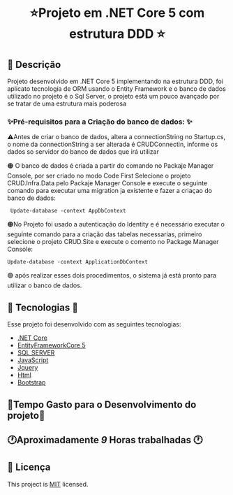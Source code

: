 
<h1 align="center">
<br>
 ⭐Projeto em .NET Core 5 com estrutura DDD ⭐</h1>

## :page_facing_up: Descrição

Projeto desenvolvido em .NET Core 5 implementando na estrutura DDD, foi aplicato tecnologia de ORM usando o Entity Framework e o banco de dados utilizado no projeto é o Sql Server, o projeto está um pouco avançado por se tratar de uma estrutura mais poderosa 

### ✨Pré-requisitos para a Criação do banco de dados: ✨

⚠️Antes de criar o banco de dados, altera a connectionString no Startup.cs, o nome da connectionString a ser alterada é CRUDConnectin, informe os dados so servidor do banco de dados que irá utilizar

🟠 O banco de dados é criada a partir do comando no Packaje Manager Console, por ser criado no modo Code First
Selecione o projeto CRUD.Infra.Data pelo Packaje Manager Console e execute o seguinte comando para executar uma migration ja existente e fazer a criaçao do banco de dados:
```
 Update-database -context AppDbContext
```

🟠No Projeto foi usado a autenticação do Identity e é necessário executar o seguinte comando para a criação das tabelas necessarias, primeiro selecione o projeto CRUD.Site e execute o comento no Package Manager Console:
```
Update-database -context ApplicationDbContext
```
🟢 após realizar esses dois procedimentos, o sistema já está pronto para utilizar o banco de dados.


## 🧪 Tecnologias 🧪

Esse projeto foi desenvolvido com as seguintes tecnologias:

- [.NET Core](https://dotnet.microsoft.com/download/dotnet/5.0)
- [EntityFrameworkCore 5](https://dotnet.microsoft.com/download/dotnet/5.0)
- [SQL SERVER](https://download.microsoft.com/download/C/0/F/C0F2CE8F-FBD1-4CDE-940E-C330B38C8B32/SQLEXPR_x86_PTB.exe)
- [JavaScript](https://www.javascript.com/)
- [Jquery](https://ajax.googleapis.com/ajax/libs/jquery/3.5.1/jquery.min.js)
- [Html]()
- [Bootstrap](https://getbootstrap.com/docs/4.3/getting-started/introduction/)

## 🧰Tempo Gasto para o Desenvolvimento do projeto🧰

🕐Aproximadamente *9* Horas trabalhadas 🕐
---


## :closed_book: Licença

This project is [MIT](https://github.com/Igor-Gregori/moveit/blob/main/LICENSE) licensed.
